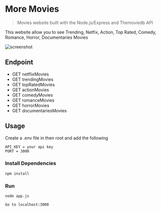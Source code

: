 # More Movies
> Movies website built with the Node.js/Express and Themoviedb API

This website allow you to see Trending, Netfix, Action, Top Rated, Comedy, Romance, Horror, Documentaries Movies

![screenshot](https://alexmenlah.com/assets/images/projects/moreMovies.png)

## Endpoint

- GET netflixMovies
- GET trendingMovies
- GET topRatedMovies
- GET actionMovies
- GET comedyMovies
- GET romanceMovies
- GET horrorMovies
- GET documentariesMovies

## Usage

Create a .env file in then root and add the following

```
API_KEY = your api key
PORT = 3000
```

### Install Dependencies

```
npm install
```

### Run

```
node app.js

Go to localhost:3000
```
